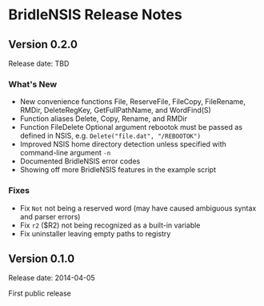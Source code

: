 ﻿# BridleNSIS Release Notes

## Version 0.2.0

Release date: TBD

### What's New

*   New convenience functions File, ReserveFile, FileCopy, FileRename, RMDir, DeleteRegKey, GetFullPathName, and WordFind(S)
*   Function aliases Delete, Copy, Rename, and RMDir
*   Function FileDelete Optional argument rebootok must be passed as defined in NSIS, e.g. `Delete("file.dat", "/REBOOTOK")`
*   Improved NSIS home directory detection unless specified with command-line argument `-n`
*   Documented BridleNSIS error codes
*   Showing off more BridleNSIS features in the example script

### Fixes

*   Fix `Not` not being a reserved word (may have caused ambiguous syntax and parser errors)
*   Fix `r2` ($R2) not being recognized as a built-in variable
*   Fix uninstaller leaving empty paths to registry

## Version 0.1.0

Release date: 2014-04-05

First public release
